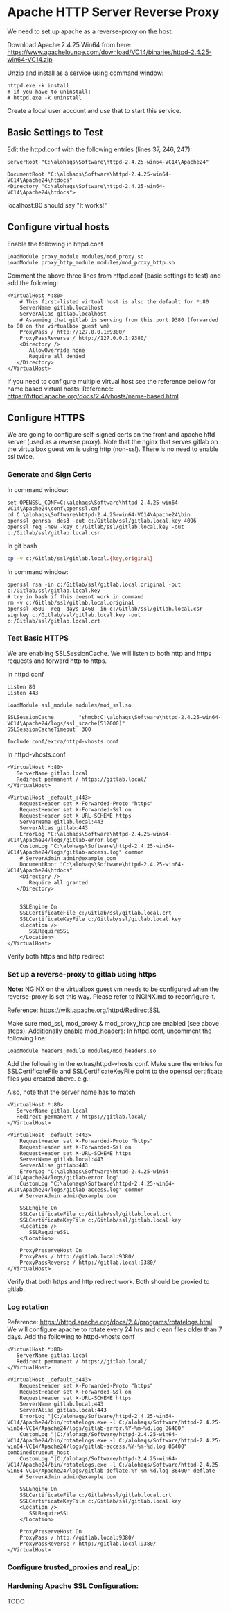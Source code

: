 # **Apache HTTP Server Reverse Proxy**
We need to set up apache as a reverse-proxy on the host.

Download Apache 2.4.25 Win64 from here:
https://www.apachelounge.com/download/VC14/binaries/httpd-2.4.25-win64-VC14.zip

Unzip and install as a service using command window:
```
httpd.exe -k install
# if you have to uninstall:
# httpd.exe -k uninstall
```

Create a local user account and use that to start this service.

## Basic Settings to Test
Edit the httpd.conf with the following entries (lines 37, 246, 247):

```
ServerRoot "C:\alohaqs\Software\httpd-2.4.25-win64-VC14\Apache24"

DocumentRoot "C:\alohaqs\Software\httpd-2.4.25-win64-VC14\Apache24\htdocs"
<Directory "C:\alohaqs\Software\httpd-2.4.25-win64-VC14\Apache24\htdocs">
```
localhost:80 should say "It works!"

## Configure virtual hosts

Enable the following in httpd.conf
```
LoadModule proxy_module modules/mod_proxy.so
LoadModule proxy_http_module modules/mod_proxy_http.so
```

Comment the above three lines from httpd.conf (basic settings to test) and add the following:

```
<VirtualHost *:80>
    # This first-listed virtual host is also the default for *:80
    ServerName gitlab.localhost
    ServerAlias gitlab.localhost
    # Assuming that gitlab is serving from this port 9380 (forwarded to 80 on the virtualbox guest vm)
    ProxyPass / http://127.0.0.1:9380/
    ProxyPassReverse / http://127.0.0.1:9380/
    <Directory />
       AllowOverride none
       Require all denied
   </Directory>
</VirtualHost>
```

If you need to configure multiple virtual host see the reference bellow for name based virtual hosts:
Reference: https://httpd.apache.org/docs/2.4/vhosts/name-based.html  

## Configure HTTPS
We are going to configure self-signed certs on the front and apache httd server (used as a reverse proxy). Note that the nginx that serves gitlab on the virtualbox guest vm is using http (non-ssl). There is no need to enable ssl twice.

### Generate and Sign Certs
In command window:
```
set OPENSSL_CONF=C:\alohaqs\Software\httpd-2.4.25-win64-VC14\Apache24\conf\openssl.cnf
cd C:\alohaqs\Software\httpd-2.4.25-win64-VC14\Apache24\bin
openssl genrsa -des3 -out c:/Gitlab/ssl/gitlab.local.key 4096
openssl req -new -key c:/Gitlab/ssl/gitlab.local.key -out c:/Gitlab/ssl/gitlab.local.csr
```

In git bash
```bash
cp -v c:/Gitlab/ssl/gitlab.local.{key,original}
```

In command window:
```
openssl rsa -in c:/Gitlab/ssl/gitlab.local.original -out c:/Gitlab/ssl/gitlab.local.key
# try in bash if this doesnt work in command
rm -v c:/Gitlab/ssl/gitlab.local.original
openssl x509 -req -days 1460 -in c:/Gitlab/ssl/gitlab.local.csr -signkey c:/Gitlab/ssl/gitlab.local.key -out c:/Gitlab/ssl/gitlab.local.crt
```

### Test Basic HTTPS

We are enabling SSLSessionCache. We will listen to both http and https requests and forward http to https.

In httpd.conf
```
Listen 80
Listen 443

LoadModule ssl_module modules/mod_ssl.so

SSLSessionCache        "shmcb:C:\alohaqs\Software\httpd-2.4.25-win64-VC14\Apache24/logs/ssl_scache(512000)"
SSLSessionCacheTimeout  300

Include conf/extra/httpd-vhosts.conf
```
In httpd-vhosts.conf
```
<VirtualHost *:80>
   ServerName gitlab.local
   Redirect permanent / https://gitlab.local/
</VirtualHost>

<VirtualHost _default_:443>
    RequestHeader set X-Forwarded-Proto "https"
    RequestHeader set X-Forwarded-Ssl on
    RequestHeader set X-URL-SCHEME https
    ServerName gitlab.local:443
    ServerAlias gitlab:443
    ErrorLog "C:\alohaqs\Software\httpd-2.4.25-win64-VC14\Apache24/logs/gitlab-error.log"
    CustomLog "C:\alohaqs\Software\httpd-2.4.25-win64-VC14\Apache24/logs/gitlab-access.log" common
    # ServerAdmin admin@example.com
    DocumentRoot "C:\alohaqs\Software\httpd-2.4.25-win64-VC14\Apache24\htdocs"
    <Directory />
       Require all granted
   </Directory>


    SSLEngine On
    SSLCertificateFile c:/Gitlab/ssl/gitlab.local.crt
    SSLCertificateKeyFile c:/Gitlab/ssl/gitlab.local.key
    <Location />
       SSLRequireSSL
    </Location>
</VirtualHost>
```

Verify both https and http redirect

### Set up a reverse-proxy to gitlab using https

**Note:** NGINX on the virtualbox guest vm needs to be configured when the reverse-proxy is set this way. Please refer to NGINX.md to reconfigure it.

Reference: https://wiki.apache.org/httpd/RedirectSSL

Make sure mod_ssl, mod_proxy & mod_proxy_http are enabled (see above steps). Additionally enable mod_headers:
In httpd.conf, uncomment the following line:
```
LoadModule headers_module modules/mod_headers.so
```

Add the following in the extras/httpd-vhosts.conf. Make sure the entries for SSLCertificateFile and SSLCertificateKeyFile point to the openssl certificate files you created above.  e.g.:

Also, note that the server name has to match

```
<VirtualHost *:80>
   ServerName gitlab.local
   Redirect permanent / https://gitlab.local/
</VirtualHost>

<VirtualHost _default_:443>
    RequestHeader set X-Forwarded-Proto "https"
    RequestHeader set X-Forwarded-Ssl on
    RequestHeader set X-URL-SCHEME https
    ServerName gitlab.local:443
    ServerAlias gitlab:443
    ErrorLog "C:\alohaqs\Software\httpd-2.4.25-win64-VC14\Apache24/logs/gitlab-error.log"
    CustomLog "C:\alohaqs\Software\httpd-2.4.25-win64-VC14\Apache24/logs/gitlab-access.log" common
    # ServerAdmin admin@example.com

    SSLEngine On
    SSLCertificateFile c:/Gitlab/ssl/gitlab.local.crt
    SSLCertificateKeyFile c:/Gitlab/ssl/gitlab.local.key
    <Location />
       SSLRequireSSL
    </Location>

    ProxyPreserveHost On
    ProxyPass / http://gitlab.local:9380/
    ProxyPassReverse / http://gitlab.local:9380/
</VirtualHost>
```

Verify that both https and http redirect work. Both should be proxied to gitlab.

### Log rotation
Reference: https://httpd.apache.org/docs/2.4/programs/rotatelogs.html  
We will configure apache to rotate every 24 hrs and clean files older than 7 days. Add the following to httpd-vhosts.conf
```
<VirtualHost *:80>
   ServerName gitlab.local
   Redirect permanent / https://gitlab.local/
</VirtualHost>

<VirtualHost _default_:443>
    RequestHeader set X-Forwarded-Proto "https"
    RequestHeader set X-Forwarded-Ssl on
    RequestHeader set X-URL-SCHEME https
    ServerName gitlab.local:443
    ServerAlias gitlab.local:443
    ErrorLog "|C:/alohaqs/Software/httpd-2.4.25-win64-VC14/Apache24/bin/rotatelogs.exe -l C:/alohaqs/Software/httpd-2.4.25-win64-VC14/Apache24/logs/gitlab-error.%Y-%m-%d.log 86400"
    CustomLog "|C:/alohaqs/Software/httpd-2.4.25-win64-VC14/Apache24/bin/rotatelogs.exe -l C:/alohaqs/Software/httpd-2.4.25-win64-VC14/Apache24/logs/gitlab-access.%Y-%m-%d.log 86400" combinedtrueout_host
    CustomLog "|C:/alohaqs/Software/httpd-2.4.25-win64-VC14/Apache24/bin/rotatelogs.exe -l C:/alohaqs/Software/httpd-2.4.25-win64-VC14/Apache24/logs/gitlab-deflate.%Y-%m-%d.log 86400" deflate
    # ServerAdmin admin@example.com

    SSLEngine On
    SSLCertificateFile c:/Gitlab/ssl/gitlab.local.crt
    SSLCertificateKeyFile c:/Gitlab/ssl/gitlab.local.key
    <Location />
       SSLRequireSSL
    </Location>

    ProxyPreserveHost On
    ProxyPass / http://gitlab.local:9380/
    ProxyPassReverse / http://gitlab.local:9380/
</VirtualHost>
```

### Configure trusted_proxies and real_ip:

### Hardening Apache SSL Configuration:
TODO
